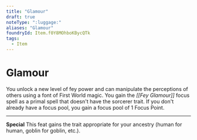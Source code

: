 ```yaml
---
title: "Glamour"
draft: true
noteType: ":luggage:"
aliases: "Glamour"
foundryId: Item.f0Y8MOhboKBycQTk
tags:
  - Item
---
```


# Glamour

You unlock a new level of fey power and can manipulate the perceptions of others using a font of First World magic. You gain the _[[Fey Glamour]]_ focus spell as a primal spell that doesn't have the sorcerer trait. If you don't already have a focus pool, you gain a focus pool of 1 Focus Point.

* * *

**Special** This feat gains the trait appropriate for your ancestry (human for human, goblin for goblin, etc.).
